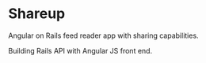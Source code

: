 Shareup
=======

Angular on Rails feed reader app with sharing capabilities.

Building Rails API with Angular JS front end.

